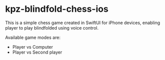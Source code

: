 # kpz-blindfold-chess-ios

This is a simple chess game created in SwiftUI for iPhone devices, enabling player to play blindfolded using voice control.

Available game modes are:
<ul>
  <li>Player vs Computer</li>
  <li>Player vs Second player</li>
</ul>